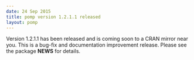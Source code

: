 ```yaml
---
date: 24 Sep 2015
title: pomp version 1.2.1.1 released
layout: pomp
---
```


Version 1.2.1.1 has been released and is coming soon to a CRAN mirror near you.
This is a bug-fix and documentation improvement release.
Please see the package **NEWS** for details.
